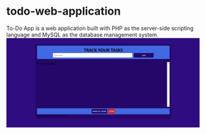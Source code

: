 # todo-web-application
 To-Do App is a web application built with PHP as the server-side scripting language and MySQL as the database management system.
 ![Project Screenshot](todo.PNG "Project Screenshot")
